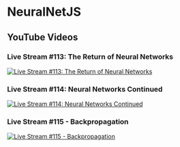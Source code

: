 # NeuralNetJS

## YouTube Videos

### Live Stream #113: The Return of Neural Networks
[![Live Stream #113: The Return of Neural Networks](https://img.youtube.com/vi/raFdpMUWO9Q/0.jpg)](https://www.youtube.com/watch?v=raFdpMUWO9Q)

### Live Stream #114: Neural Networks Continued
[![Live Stream #114: Neural Networks Continued](https://img.youtube.com/vi/iCxqLVm2H3w/0.jpg)](https://www.youtube.com/watch?v=iCxqLVm2H3w)


### Live Stream #115 - Backpropagation
[![Live Stream #115 - Backpropagation](https://img.youtube.com/vi/XHj52k75PYo/0.jpg)](https://www.youtube.com/watch?v=XHj52k75PYo)
